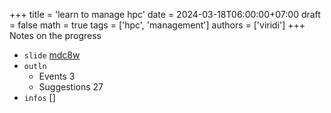 +++
title = 'learn to manage hpc'
date = 2024-03-18T06:00:00+07:00
draft = false
math = true
tags = ['hpc', 'management']
authors = ['viridi']
+++
Notes on the progress <!--more-->

+ `slide` [mdc8w](https://osf.io/mdc8w)
+ `outln`
  - Events 3
  - Suggestions 27
+ `infos` []
